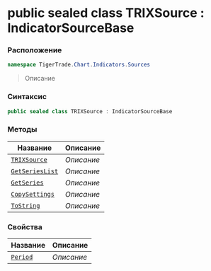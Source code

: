 
# public sealed class TRIXSource : IndicatorSourceBase
### Расположение
```csharp
namespace TigerTrade.Chart.Indicators.Sources
```



> Описание

### Синтаксис
```csharp
public sealed class TRIXSource : IndicatorSourceBase
```


### Методы
| Название | Описание |
| --- | --- |
| [`TRIXSource`](./TRIXSource.cs/Методы/TRIXSource.md) | *Описание* |
| [`GetSeriesList`](./TRIXSource.cs/Методы/GetSeriesList.md) | *Описание* |
| [`GetSeries`](./TRIXSource.cs/Методы/GetSeries.md) | *Описание* |
| [`CopySettings`](./TRIXSource.cs/Методы/CopySettings.md) | *Описание* |
| [`ToString`](./TRIXSource.cs/Методы/ToString.md) | *Описание* |

### Свойства
| Название | Описание |
| --- | --- |
| [`Period`](./TRIXSource.cs/Свойства/Period.md) | *Описание* |



